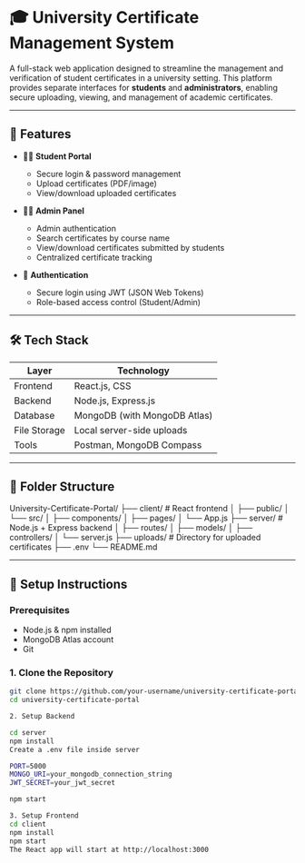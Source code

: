 
 
# 🎓 University Certificate Management System

A full-stack web application designed to streamline the management and verification of student certificates in a university setting. This platform provides separate interfaces for **students** and **administrators**, enabling secure uploading, viewing, and management of academic certificates.

---

## 🚀 Features

- 👨‍🎓 **Student Portal**
  - Secure login & password management
  - Upload certificates (PDF/image)
  - View/download uploaded certificates

- 🧑‍💼 **Admin Panel**
  - Admin authentication
  - Search certificates by course name
  - View/download certificates submitted by students
  - Centralized certificate tracking

- 🔐 **Authentication**
  - Secure login using JWT (JSON Web Tokens)
  - Role-based access control (Student/Admin)

---

## 🛠️ Tech Stack

| Layer       | Technology         |
|-------------|--------------------|
| Frontend    | React.js, CSS      |
| Backend     | Node.js, Express.js|
| Database    | MongoDB (with MongoDB Atlas) |
| File Storage| Local server-side uploads |
| Tools       | Postman, MongoDB Compass |

---

## 📁 Folder Structure

University-Certificate-Portal/
├── client/ # React frontend
│ ├── public/
│ └── src/
│ ├── components/
│ ├── pages/
│ └── App.js
├── server/ # Node.js + Express backend
│ ├── routes/
│ ├── models/
│ ├── controllers/
│ └── server.js
├── uploads/ # Directory for uploaded certificates
├── .env
└── README.md


---

## 🔧 Setup Instructions

### Prerequisites

- Node.js & npm installed
- MongoDB Atlas account
- Git

### 1. Clone the Repository

```bash
git clone https://github.com/your-username/university-certificate-portal.git
cd university-certificate-portal

2. Setup Backend

cd server
npm install
Create a .env file inside server

PORT=5000
MONGO_URI=your_mongodb_connection_string
JWT_SECRET=your_jwt_secret

npm start

3. Setup Frontend
cd client
npm install
npm start
The React app will start at http://localhost:3000


